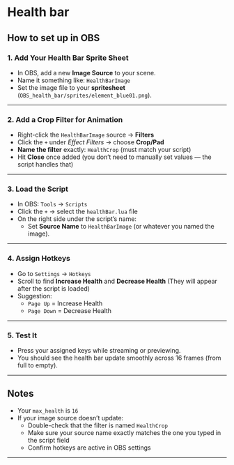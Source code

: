 # Health bar

## How to set up in OBS

### 1. Add Your Health Bar Sprite Sheet
- In OBS, add a new **Image Source** to your scene.
- Name it something like: `HealthBarImage`
- Set the image file to your **spritesheet** (`OBS_health_bar/sprites/element_blue01.png`).

---

### 2. Add a Crop Filter for Animation
- Right-click the `HealthBarImage` source → **Filters**
- Click the `+` under *Effect Filters* → choose **Crop/Pad**
- **Name the filter** exactly: `HealthCrop` (must match your script)
- Hit **Close** once added (you don’t need to manually set values — the script handles that)

---

### 3. Load the Script
- In OBS: `Tools` → `Scripts`
- Click the `+` → select the `healthBar.lua` file
- On the right side under the script’s name:
  - Set **Source Name** to `HealthBarImage` (or whatever you named the image).

---

### 4. Assign Hotkeys
- Go to `Settings` → `Hotkeys`
- Scroll to find **Increase Health** and **Decrease Health** (They will appear after the script is loaded)
- Suggestion:
  - `Page Up` = Increase Health
  - `Page Down` = Decrease Health

---

### 5. Test It
- Press your assigned keys while streaming or previewing.
- You should see the health bar update smoothly across 16 frames (from full to empty).

---

## Notes

- Your `max_health` is `16`
- If your image source doesn’t update:
  - Double-check that the filter is named `HealthCrop`
  - Make sure your source name exactly matches the one you typed in the script field
  - Confirm hotkeys are active in OBS settings

---